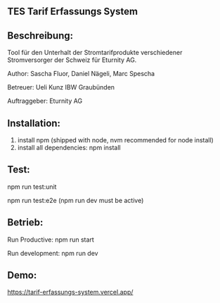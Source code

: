 

## TES Tarif Erfassungs System

## Beschreibung:
Tool für den Unterhalt der Stromtarifprodukte verschiedener Stromversorger der Schweiz für Eturnity AG.

Author: Sascha Fluor, Daniel Nägeli, Marc Spescha

Betreuer: Ueli Kunz IBW Graubünden

Auftraggeber: Eturnity AG

## Installation:
1. install npm (shipped with node, nvm recommended for node install)
2. install all dependencies: npm install

## Test:
npm run test:unit

npm run test:e2e (npm run dev must be active)

## Betrieb:
Run Productive:
npm run start

Run development:
npm run dev

## Demo:
https://tarif-erfassungs-system.vercel.app/
